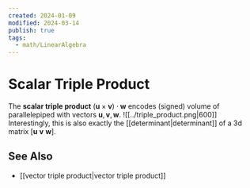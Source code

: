 ```yaml
---
created: 2024-01-09
modified: 2024-03-14
publish: true
tags:
  - math/LinearAlgebra
---
```


# Scalar Triple Product
The **scalar triple product** $(\mathbf{u} \times \mathbf{v}) \cdot \mathbf{w}$ encodes (signed) volume of parallelepiped with vectors $\mathbf{u}, \mathbf{v}, \mathbf{w}$.
![[../triple_product.png|600]]
Interestingly, this is also exactly the [[determinant|determinant]] of a 3d matrix $\left[\mathbf{u} \ \mathbf{v} \ \mathbf{w}\right]$.

## See Also
- [[vector triple product|vector triple product]]